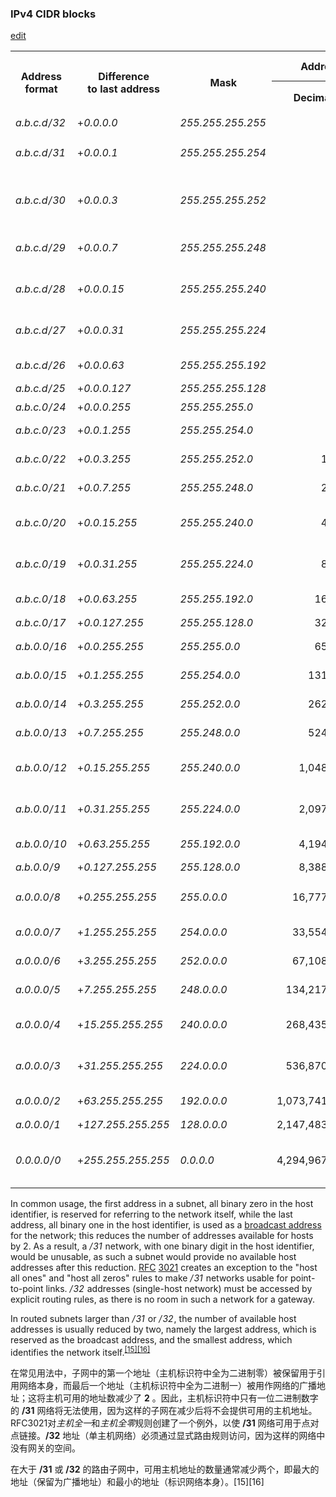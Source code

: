 <div class="mw-heading mw-heading3"><h3 id="IPv4_CIDR_blocks">IPv4 CIDR blocks</h3><span class="mw-editsection">
<a role="button" href="https://en.m.wikipedia.org/w/index.php?title=Classless_Inter-Domain_Routing&amp;action=edit&amp;section=6" title="Edit section: IPv4 CIDR blocks" class="cdx-button cdx-button--size-large cdx-button--fake-button cdx-button--fake-button--enabled cdx-button--icon-only cdx-button--weight-quiet ">
    <span class="minerva-icon minerva-icon--edit"></span>
<span>edit</span>
</a>

</span>

</div>
<table class="wikitable">
<tbody><tr>
<th rowspan="2">Address<br>format
</th>
<th rowspan="2">Difference<br>to last address
</th>
<th rowspan="2">Mask
</th>
<th colspan="2">Addresses
</th>
<th rowspan="2">Relative<br>to class<br>A, B, C
</th>
<th rowspan="2">Restrictions<br>on <i>a</i>, <i>b</i>, <i>c</i> and <i>d</i><br><small>(0..255 unless noted)</small>
</th>
<th rowspan="2">Typical use
</th></tr>
<tr>
<th>Decimal
</th>
<th>2<sup><i>n</i></sup>
</th></tr>
<tr>
<td><i><span class="ipaddr"><span style="padding-right: 1px;">a.b.c.d</span><span style="padding-right: 1px;">/</span><span style="padding-right: 1px;">32</span></span></i>
</td>
<td>+<i><span class="ipaddr"><span style="padding-right: 1px;">0.0.0.0</span></span></i>
</td>
<td><i><span class="ipaddr"><span style="padding-right: 1px;">255.255.255.255</span></span></i>
</td>
<td style="text-align:right;">1
</td>
<td style="text-align:right;">2<sup>0</sup>
</td>
<td style="text-align:right;"><span class="frac"><span class="num">1</span>⁄<span class="den">256</span></span> C
</td>
<td>
</td>
<td>Host route
</td></tr>
<tr>
<td><i><span class="ipaddr"><span style="padding-right: 1px;">a.b.c.d</span><span style="padding-right: 1px;">/</span><span style="padding-right: 1px;">31</span></span></i>
</td>
<td>+<i><span class="ipaddr"><span style="padding-right: 1px;">0.0.0.1</span></span></i>
</td>
<td><i><span class="ipaddr"><span style="padding-right: 1px;">255.255.255.254</span></span></i>
</td>
<td style="text-align:right;">2
</td>
<td style="text-align:right;">2<sup>1</sup>
</td>
<td style="text-align:right;"><link rel="mw-deduplicated-inline-style" href="mw-data:TemplateStyles:r1154941027"><span class="frac"><span class="num">1</span>⁄<span class="den">128</span></span> C
</td>
<td><i>d</i> = 0 ... (2<i>n</i>) ... 254
</td>
<td>Point-to-point links (<link rel="mw-deduplicated-inline-style" href="mw-data:TemplateStyles:r1238218222"><a href="https://en.m.wikipedia.org/wiki/RFC_(identifier)" class="mw-redirect" title="RFC (identifier)">RFC</a>&nbsp;<a rel="nofollow" class="external text" href="https://datatracker.ietf.org/doc/html/rfc3021">3021</a>)
</td></tr>
<tr>
<td><i><span class="ipaddr"><span style="padding-right: 1px;">a.b.c.d</span><span style="padding-right: 1px;">/</span><span style="padding-right: 1px;">30</span></span></i>
</td>
<td>+<i><span class="ipaddr"><span style="padding-right: 1px;">0.0.0.3</span></span></i>
</td>
<td><i><span class="ipaddr"><span style="padding-right: 1px;">255.255.255.252</span></span></i>
</td>
<td style="text-align:right;">4
</td>
<td style="text-align:right;">2<sup>2</sup>
</td>
<td style="text-align:right;"><link rel="mw-deduplicated-inline-style" href="mw-data:TemplateStyles:r1154941027"><span class="frac"><span class="num">1</span>⁄<span class="den">64</span></span> C
</td>
<td><i>d</i> = 0 ... (4<i>n</i>) ... 252
</td>
<td><span class="nowrap">Point-to-point links (glue network)</span>
</td></tr>
<tr>
<td><i><span class="ipaddr"><span style="padding-right: 1px;">a.b.c.d</span><span style="padding-right: 1px;">/</span><span style="padding-right: 1px;">29</span></span></i>
</td>
<td>+<i><span class="ipaddr"><span style="padding-right: 1px;">0.0.0.7</span></span></i>
</td>
<td><i><span class="ipaddr"><span style="padding-right: 1px;">255.255.255.248</span></span></i>
</td>
<td style="text-align:right;">8
</td>
<td style="text-align:right;">2<sup>3</sup>
</td>
<td style="text-align:right;"><link rel="mw-deduplicated-inline-style" href="mw-data:TemplateStyles:r1154941027"><span class="frac"><span class="num">1</span>⁄<span class="den">32</span></span> C
</td>
<td><i>d</i> = 0 ... (8<i>n</i>) ... 248
</td>
<td>Smallest multi-host network
</td></tr>
<tr>
<td><i><span class="ipaddr"><span style="padding-right: 1px;">a.b.c.d</span><span style="padding-right: 1px;">/</span><span style="padding-right: 1px;">28</span></span></i>
</td>
<td>+<i><span class="ipaddr"><span style="padding-right: 1px;">0.0.0.15</span></span></i>
</td>
<td><i><span class="ipaddr"><span style="padding-right: 1px;">255.255.255.240</span></span></i>
</td>
<td style="text-align:right;">16
</td>
<td style="text-align:right;">2<sup>4</sup>
</td>
<td style="text-align:right;"><link rel="mw-deduplicated-inline-style" href="mw-data:TemplateStyles:r1154941027"><span class="frac"><span class="num">1</span>⁄<span class="den">16</span></span> C
</td>
<td><i>d</i> = 0 ... (16<i>n</i>) ... 240
</td>
<td rowspan="3">Small <a href="https://en.m.wikipedia.org/wiki/LAN" class="mw-redirect" title="LAN">LAN</a>
</td></tr>
<tr>
<td><i><span class="ipaddr"><span style="padding-right: 1px;">a.b.c.d</span><span style="padding-right: 1px;">/</span><span style="padding-right: 1px;">27</span></span></i>
</td>
<td>+<i><span class="ipaddr"><span style="padding-right: 1px;">0.0.0.31</span></span></i>
</td>
<td><i><span class="ipaddr"><span style="padding-right: 1px;">255.255.255.224</span></span></i>
</td>
<td style="text-align:right;">32
</td>
<td style="text-align:right;">2<sup>5</sup>
</td>
<td style="text-align:right;"><link rel="mw-deduplicated-inline-style" href="mw-data:TemplateStyles:r1154941027"><span class="frac"><span class="num">1</span>⁄<span class="den">8</span></span> C
</td>
<td><i>d</i> = 0 ... (32<i>n</i>) ... 224
</td></tr>
<tr>
<td><i><span class="ipaddr"><span style="padding-right: 1px;">a.b.c.d</span><span style="padding-right: 1px;">/</span><span style="padding-right: 1px;">26</span></span></i>
</td>
<td>+<i><span class="ipaddr"><span style="padding-right: 1px;">0.0.0.63</span></span></i>
</td>
<td><i><span class="ipaddr"><span style="padding-right: 1px;">255.255.255.192</span></span></i>
</td>
<td style="text-align:right;">64
</td>
<td style="text-align:right;">2<sup>6</sup>
</td>
<td style="text-align:right;"><link rel="mw-deduplicated-inline-style" href="mw-data:TemplateStyles:r1154941027"><span class="frac"><span class="num">1</span>⁄<span class="den">4</span></span> C
</td>
<td><i>d</i> = 0, 64, 128, 192
</td></tr>
<tr>
<td><i><span class="ipaddr"><span style="padding-right: 1px;">a.b.c.d</span><span style="padding-right: 1px;">/</span><span style="padding-right: 1px;">25</span></span></i>
</td>
<td>+<i><span class="ipaddr"><span style="padding-right: 1px;">0.0.0.127</span></span></i>
</td>
<td><i><span class="ipaddr"><span style="padding-right: 1px;">255.255.255.128</span></span></i>
</td>
<td style="text-align:right;">128
</td>
<td style="text-align:right;">2<sup>7</sup>
</td>
<td style="text-align:right;"><link rel="mw-deduplicated-inline-style" href="mw-data:TemplateStyles:r1154941027"><span class="frac"><span class="num">1</span>⁄<span class="den">2</span></span> C
</td>
<td><i>d</i> = 0, 128
</td>
<td rowspan="2">Large <a href="https://en.m.wikipedia.org/wiki/LAN" class="mw-redirect" title="LAN">LAN</a>
</td></tr>
<tr>
<td><i><span class="ipaddr"><span style="padding-right: 1px;">a.b.c.0</span><span style="padding-right: 1px;">/</span><span style="padding-right: 1px;">24</span></span></i>
</td>
<td>+<i><span class="ipaddr"><span style="padding-right: 1px;">0.0.0.255</span></span></i>
</td>
<td><i><span class="ipaddr"><span style="padding-right: 1px;">255.255.255.0</span></span></i>
</td>
<td style="text-align:right;">256
</td>
<td style="text-align:right;">2<sup>8</sup>
</td>
<td style="text-align:right;">1 C
</td>
<td>
</td></tr>
<tr>
<td><i><span class="ipaddr"><span style="padding-right: 1px;">a.b.c.0</span><span style="padding-right: 1px;">/</span><span style="padding-right: 1px;">23</span></span></i>
</td>
<td>+<i><span class="ipaddr"><span style="padding-right: 1px;">0.0.1.255</span></span></i>
</td>
<td><i><span class="ipaddr"><span style="padding-right: 1px;">255.255.254.0</span></span></i>
</td>
<td style="text-align:right;">512
</td>
<td style="text-align:right;">2<sup>9</sup>
</td>
<td style="text-align:right;">2 C
</td>
<td><i>c</i> = 0 ... (2<i>n</i>) ... 254
</td>
<td>
</td></tr>
<tr>
<td><i><span class="ipaddr"><span style="padding-right: 1px;">a.b.c.0</span><span style="padding-right: 1px;">/</span><span style="padding-right: 1px;">22</span></span></i>
</td>
<td>+<i><span class="ipaddr"><span style="padding-right: 1px;">0.0.3.255</span></span></i>
</td>
<td><i><span class="ipaddr"><span style="padding-right: 1px;">255.255.252.0</span></span></i>
</td>
<td style="text-align:right;">1,024
</td>
<td style="text-align:right;">2<sup>10</sup>
</td>
<td style="text-align:right;">4 C
</td>
<td><i>c</i> = 0 ... (4<i>n</i>) ... 252
</td>
<td>Small business
</td></tr>
<tr>
<td><i><span class="ipaddr"><span style="padding-right: 1px;">a.b.c.0</span><span style="padding-right: 1px;">/</span><span style="padding-right: 1px;">21</span></span></i>
</td>
<td>+<i><span class="ipaddr"><span style="padding-right: 1px;">0.0.7.255</span></span></i>
</td>
<td><i><span class="ipaddr"><span style="padding-right: 1px;">255.255.248.0</span></span></i>
</td>
<td style="text-align:right;">2,048
</td>
<td style="text-align:right;">2<sup>11</sup>
</td>
<td style="text-align:right;">8 C
</td>
<td><i>c</i> = 0 ... (8<i>n</i>) ... 248
</td>
<td rowspan="2">Small <a href="https://en.m.wikipedia.org/wiki/ISP" class="mw-redirect" title="ISP">ISP</a>/ large business
</td></tr>
<tr>
<td><i><span class="ipaddr"><span style="padding-right: 1px;">a.b.c.0</span><span style="padding-right: 1px;">/</span><span style="padding-right: 1px;">20</span></span></i>
</td>
<td>+<i><span class="ipaddr"><span style="padding-right: 1px;">0.0.15.255</span></span></i>
</td>
<td><i><span class="ipaddr"><span style="padding-right: 1px;">255.255.240.0</span></span></i>
</td>
<td style="text-align:right;">4,096
</td>
<td style="text-align:right;">2<sup>12</sup>
</td>
<td style="text-align:right;">16 C
</td>
<td><i>c</i> = 0 ... (16<i>n</i>) ... 240
</td></tr>
<tr>
<td><i><span class="ipaddr"><span style="padding-right: 1px;">a.b.c.0</span><span style="padding-right: 1px;">/</span><span style="padding-right: 1px;">19</span></span></i>
</td>
<td>+<i><span class="ipaddr"><span style="padding-right: 1px;">0.0.31.255</span></span></i>
</td>
<td><i><span class="ipaddr"><span style="padding-right: 1px;">255.255.224.0</span></span></i>
</td>
<td style="text-align:right;">8,192
</td>
<td style="text-align:right;">2<sup>13</sup>
</td>
<td style="text-align:right;">32 C
</td>
<td><i>c</i> = 0 ... (32<i>n</i>) ... 224
</td>
<td rowspan="3"><a href="https://en.m.wikipedia.org/wiki/ISP" class="mw-redirect" title="ISP">ISP</a>/ large business
</td></tr>
<tr>
<td><i><span class="ipaddr"><span style="padding-right: 1px;">a.b.c.0</span><span style="padding-right: 1px;">/</span><span style="padding-right: 1px;">18</span></span></i>
</td>
<td>+<i><span class="ipaddr"><span style="padding-right: 1px;">0.0.63.255</span></span></i>
</td>
<td><i><span class="ipaddr"><span style="padding-right: 1px;">255.255.192.0</span></span></i>
</td>
<td style="text-align:right;">16,384
</td>
<td style="text-align:right;">2<sup>14</sup>
</td>
<td style="text-align:right;">64 C
</td>
<td><i>c</i> = 0, 64, 128, 192
</td></tr>
<tr>
<td><i><span class="ipaddr"><span style="padding-right: 1px;">a.b.c.0</span><span style="padding-right: 1px;">/</span><span style="padding-right: 1px;">17</span></span></i>
</td>
<td>+<i><span class="ipaddr"><span style="padding-right: 1px;">0.0.127.255</span></span></i>
</td>
<td><i><span class="ipaddr"><span style="padding-right: 1px;">255.255.128.0</span></span></i>
</td>
<td style="text-align:right;">32,768
</td>
<td style="text-align:right;">2<sup>15</sup>
</td>
<td style="text-align:right;">128 C
</td>
<td><i>c</i> = 0, 128
</td></tr>
<tr>
<td><i><span class="ipaddr"><span style="padding-right: 1px;">a.b.0.0</span><span style="padding-right: 1px;">/</span><span style="padding-right: 1px;">16</span></span></i>
</td>
<td>+<i><span class="ipaddr"><span style="padding-right: 1px;">0.0.255.255</span></span></i>
</td>
<td><i><span class="ipaddr"><span style="padding-right: 1px;">255.255.0.0</span></span></i>
</td>
<td style="text-align:right;">65,536
</td>
<td style="text-align:right;">2<sup>16</sup>
</td>
<td style="text-align:right;">256 C = B
</td>
<td>
</td>
<td>
</td></tr>
<tr>
<td><i><span class="ipaddr"><span style="padding-right: 1px;">a.b.0.0</span><span style="padding-right: 1px;">/</span><span style="padding-right: 1px;">15</span></span></i>
</td>
<td>+<i><span class="ipaddr"><span style="padding-right: 1px;">0.1.255.255</span></span></i>
</td>
<td><i><span class="ipaddr"><span style="padding-right: 1px;">255.254.0.0</span></span></i>
</td>
<td style="text-align:right;">131,072
</td>
<td style="text-align:right;">2<sup>17</sup>
</td>
<td style="text-align:right;">2 B
</td>
<td><i>b</i> = 0 ... (2<i>n</i>) ... 254
</td>
<td>
</td></tr>
<tr>
<td><i><span class="ipaddr"><span style="padding-right: 1px;">a.b.0.0</span><span style="padding-right: 1px;">/</span><span style="padding-right: 1px;">14</span></span></i>
</td>
<td>+<i><span class="ipaddr"><span style="padding-right: 1px;">0.3.255.255</span></span></i>
</td>
<td><i><span class="ipaddr"><span style="padding-right: 1px;">255.252.0.0</span></span></i>
</td>
<td style="text-align:right;">262,144
</td>
<td style="text-align:right;">2<sup>18</sup>
</td>
<td style="text-align:right;">4 B
</td>
<td><i>b</i> = 0 ... (4<i>n</i>) ... 252
</td>
<td>
</td></tr>
<tr>
<td><i><span class="ipaddr"><span style="padding-right: 1px;">a.b.0.0</span><span style="padding-right: 1px;">/</span><span style="padding-right: 1px;">13</span></span></i>
</td>
<td>+<i><span class="ipaddr"><span style="padding-right: 1px;">0.7.255.255</span></span></i>
</td>
<td><i><span class="ipaddr"><span style="padding-right: 1px;">255.248.0.0</span></span></i>
</td>
<td style="text-align:right;">524,288
</td>
<td style="text-align:right;">2<sup>19</sup>
</td>
<td style="text-align:right;">8 B
</td>
<td><i>b</i> = 0 ... (8<i>n</i>) ... 248
</td>
<td>
</td></tr>
<tr>
<td><i><span class="ipaddr"><span style="padding-right: 1px;">a.b.0.0</span><span style="padding-right: 1px;">/</span><span style="padding-right: 1px;">12</span></span></i>
</td>
<td>+<i><span class="ipaddr"><span style="padding-right: 1px;">0.15.255.255</span></span></i>
</td>
<td><i><span class="ipaddr"><span style="padding-right: 1px;">255.240.0.0</span></span></i>
</td>
<td style="text-align:right;">1,048,576
</td>
<td style="text-align:right;">2<sup>20</sup>
</td>
<td style="text-align:right;">16 B
</td>
<td><i>b</i> = 0 ... (16<i>n</i>) ... 240
</td>
<td>
</td></tr>
<tr>
<td><i><span class="ipaddr"><span style="padding-right: 1px;">a.b.0.0</span><span style="padding-right: 1px;">/</span><span style="padding-right: 1px;">11</span></span></i>
</td>
<td>+<i><span class="ipaddr"><span style="padding-right: 1px;">0.31.255.255</span></span></i>
</td>
<td><i><span class="ipaddr"><span style="padding-right: 1px;">255.224.0.0</span></span></i>
</td>
<td style="text-align:right;">2,097,152
</td>
<td style="text-align:right;">2<sup>21</sup>
</td>
<td style="text-align:right;">32 B
</td>
<td><i>b</i> = 0 ... (32<i>n</i>) ... 224
</td>
<td>
</td></tr>
<tr>
<td><i><span class="ipaddr"><span style="padding-right: 1px;">a.b.0.0</span><span style="padding-right: 1px;">/</span><span style="padding-right: 1px;">10</span></span></i>
</td>
<td>+<i><span class="ipaddr"><span style="padding-right: 1px;">0.63.255.255</span></span></i>
</td>
<td><i><span class="ipaddr"><span style="padding-right: 1px;">255.192.0.0</span></span></i>
</td>
<td style="text-align:right;">4,194,304
</td>
<td style="text-align:right;">2<sup>22</sup>
</td>
<td style="text-align:right;">64 B
</td>
<td><i>b</i> = 0, 64, 128, 192
</td>
<td>
</td></tr>
<tr>
<td><i><span class="ipaddr"><span style="padding-right: 1px;">a.b.0.0</span><span style="padding-right: 1px;">/</span><span style="padding-right: 1px;">9</span></span></i>
</td>
<td>+<i><span class="ipaddr"><span style="padding-right: 1px;">0.127.255.255</span></span></i>
</td>
<td><i><span class="ipaddr"><span style="padding-right: 1px;">255.128.0.0</span></span></i>
</td>
<td style="text-align:right;">8,388,608
</td>
<td style="text-align:right;">2<sup>23</sup>
</td>
<td style="text-align:right;">128 B
</td>
<td><i>b</i> = 0, 128
</td>
<td>
</td></tr>
<tr>
<td><i><span class="ipaddr"><span style="padding-right: 1px;">a.0.0.0</span><span style="padding-right: 1px;">/</span><span style="padding-right: 1px;">8</span></span></i>
</td>
<td>+<i><span class="ipaddr"><span style="padding-right: 1px;">0.255.255.255</span></span></i>
</td>
<td><i><span class="ipaddr"><span style="padding-right: 1px;">255.0.0.0</span></span></i>
</td>
<td style="text-align:right;">16,777,216
</td>
<td style="text-align:right;">2<sup>24</sup>
</td>
<td style="text-align:right;">256 B = A
</td>
<td>
</td>
<td>Largest <a href="https://en.m.wikipedia.org/wiki/IANA" class="mw-redirect" title="IANA">IANA</a> block allocation
</td></tr>
<tr>
<td><i><span class="ipaddr"><span style="padding-right: 1px;">a.0.0.0</span><span style="padding-right: 1px;">/</span><span style="padding-right: 1px;">7</span></span></i>
</td>
<td>+<i><span class="ipaddr"><span style="padding-right: 1px;">1.255.255.255</span></span></i>
</td>
<td><i><span class="ipaddr"><span style="padding-right: 1px;">254.0.0.0</span></span></i>
</td>
<td style="text-align:right;">33,554,432
</td>
<td style="text-align:right;">2<sup>25</sup>
</td>
<td style="text-align:right;">2 A
</td>
<td><i>a</i> = 0 ... (2<i>n</i>) ... 254
</td>
<td>
</td></tr>
<tr>
<td><i><span class="ipaddr"><span style="padding-right: 1px;">a.0.0.0</span><span style="padding-right: 1px;">/</span><span style="padding-right: 1px;">6</span></span></i>
</td>
<td>+<i><span class="ipaddr"><span style="padding-right: 1px;">3.255.255.255</span></span></i>
</td>
<td><i><span class="ipaddr"><span style="padding-right: 1px;">252.0.0.0</span></span></i>
</td>
<td style="text-align:right;">67,108,864
</td>
<td style="text-align:right;">2<sup>26</sup>
</td>
<td style="text-align:right;">4 A
</td>
<td><i>a</i> = 0 ... (4<i>n</i>) ... 252
</td>
<td>
</td></tr>
<tr>
<td><i><span class="ipaddr"><span style="padding-right: 1px;">a.0.0.0</span><span style="padding-right: 1px;">/</span><span style="padding-right: 1px;">5</span></span></i>
</td>
<td>+<i><span class="ipaddr"><span style="padding-right: 1px;">7.255.255.255</span></span></i>
</td>
<td><i><span class="ipaddr"><span style="padding-right: 1px;">248.0.0.0</span></span></i>
</td>
<td style="text-align:right;">134,217,728
</td>
<td style="text-align:right;">2<sup>27</sup>
</td>
<td style="text-align:right;">8 A
</td>
<td><i>a</i> = 0 ... (8<i>n</i>) ... 248
</td>
<td>
</td></tr>
<tr>
<td><i><span class="ipaddr"><span style="padding-right: 1px;">a.0.0.0</span><span style="padding-right: 1px;">/</span><span style="padding-right: 1px;">4</span></span></i>
</td>
<td>+<i><span class="ipaddr"><span style="padding-right: 1px;">15.255.255.255</span></span></i>
</td>
<td><i><span class="ipaddr"><span style="padding-right: 1px;">240.0.0.0</span></span></i>
</td>
<td style="text-align:right;">268,435,456
</td>
<td style="text-align:right;">2<sup>28</sup>
</td>
<td style="text-align:right;">16 A
</td>
<td><i>a</i> = 0 ... (16<i>n</i>) ... 240
</td>
<td>
</td></tr>
<tr>
<td><i><span class="ipaddr"><span style="padding-right: 1px;">a.0.0.0</span><span style="padding-right: 1px;">/</span><span style="padding-right: 1px;">3</span></span></i>
</td>
<td>+<i><span class="ipaddr"><span style="padding-right: 1px;">31.255.255.255</span></span></i>
</td>
<td><i><span class="ipaddr"><span style="padding-right: 1px;">224.0.0.0</span></span></i>
</td>
<td style="text-align:right;">536,870,912
</td>
<td style="text-align:right;">2<sup>29</sup>
</td>
<td style="text-align:right;">32 A
</td>
<td><i>a</i> = 0 ... (32<i>n</i>) ... 224
</td>
<td>
</td></tr>
<tr>
<td><i><span class="ipaddr"><span style="padding-right: 1px;">a.0.0.0</span><span style="padding-right: 1px;">/</span><span style="padding-right: 1px;">2</span></span></i>
</td>
<td>+<i><span class="ipaddr"><span style="padding-right: 1px;">63.255.255.255</span></span></i>
</td>
<td><i><span class="ipaddr"><span style="padding-right: 1px;">192.0.0.0</span></span></i>
</td>
<td style="text-align:right;">1,073,741,824
</td>
<td style="text-align:right;">2<sup>30</sup>
</td>
<td style="text-align:right;">64 A
</td>
<td><i>a</i> = 0, 64, 128, 192
</td>
<td>
</td></tr>
<tr>
<td><i><span class="ipaddr"><span style="padding-right: 1px;">a.0.0.0</span><span style="padding-right: 1px;">/</span><span style="padding-right: 1px;">1</span></span></i>
</td>
<td>+<i><span class="ipaddr"><span style="padding-right: 1px;">127.255.255.255</span></span></i>
</td>
<td><i><span class="ipaddr"><span style="padding-right: 1px;">128.0.0.0</span></span></i>
</td>
<td style="text-align:right;">2,147,483,648
</td>
<td style="text-align:right;">2<sup>31</sup>
</td>
<td style="text-align:right;">128 A
</td>
<td><i>a</i> = 0, 128
</td>
<td>
</td></tr>
<tr>
<td><i><span class="ipaddr"><span style="padding-right: 1px;">0.0.0.0</span><span style="padding-right: 1px;">/</span><span style="padding-right: 1px;">0</span></span></i>
</td>
<td>+<i><span class="ipaddr"><span style="padding-right: 1px;">255.255.255.255</span></span></i>
</td>
<td><i><span class="ipaddr"><span style="padding-right: 1px;">0.0.0.0</span></span></i>
</td>
<td style="text-align:right;">4,294,967,296
</td>
<td style="text-align:right;">2<sup>32</sup>
</td>
<td style="text-align:right;">256 A
</td>
<td>
</td>
<td>Entire IPv4 Internet, <a href="https://en.m.wikipedia.org/wiki/Default_route" title="Default route">default route</a>.
</td></tr></tbody></table>
<p>In common usage, the first address in a subnet, all binary zero in the host identifier, is reserved for referring to the network itself, while the last address, all binary one in the host identifier, is used as a <a href="https://en.m.wikipedia.org/wiki/Broadcast_address" title="Broadcast address">broadcast address</a> for the network; this reduces the number of addresses available for hosts by 2. As a result, a <i><span class="ipaddr"><span style="padding-right: 1px;">/</span><span style="padding-right: 1px;">31</span></span></i> network, with one binary digit in the host identifier, would be unusable, as such a subnet would provide no available host addresses after this reduction. <link rel="mw-deduplicated-inline-style" href="mw-data:TemplateStyles:r1238218222"><a href="https://en.m.wikipedia.org/wiki/RFC_(identifier)" class="mw-redirect" title="RFC (identifier)">RFC</a>&nbsp;<a rel="nofollow" class="external text" href="https://datatracker.ietf.org/doc/html/rfc3021">3021</a> creates an exception to the "host all ones" and "host all zeros" rules to make <i><span class="ipaddr"><span style="padding-right: 1px;">/</span><span style="padding-right: 1px;">31</span></span></i> networks usable for point-to-point links. <i><span class="ipaddr"><span style="padding-right: 1px;">/</span><span style="padding-right: 1px;">32</span></span></i> addresses (single-host network) must be accessed by explicit routing rules, as there is no room in such a network for a gateway.
</p><p>In routed subnets larger than <i><span class="ipaddr"><span style="padding-right: 1px;">/</span><span style="padding-right: 1px;">31</span></span></i> or <i><span class="ipaddr"><span style="padding-right: 1px;">/</span><span style="padding-right: 1px;">32</span></span></i>, the number of available host addresses is usually reduced by two, namely the largest address, which is reserved as the broadcast address, and the smallest address, which identifies the network itself.<sup id="cite_ref-RFC_922_15-0" class="reference"><a href="https://en.m.wikipedia.org/wiki/Classless_Inter-Domain_Routing#cite_note-RFC_922-15"><span class="cite-bracket">[</span>15<span class="cite-bracket">]</span></a></sup><sup id="cite_ref-RFC_1812_16-0" class="reference"><a href="https://en.m.wikipedia.org/wiki/Classless_Inter-Domain_Routing#cite_note-RFC_1812-16"><span class="cite-bracket">[</span>16<span class="cite-bracket">]</span></a></sup>
</p>

在常见用法中，子网中的第一个地址（主机标识符中全为二进制零）被保留用于引用网络本身，而最后一个地址（主机标识符中全为二进制一）被用作网络的广播地址；这将主机可用的地址数减少了 **2** 。因此，主机标识符中只有一位二进制数字的 **/31** 网络将无法使用，因为这样的子网在减少后将不会提供可用的主机地址。RFC3021对*主机全一*和*主机全零*规则创建了一个例外，以使 **/31** 网络可用于点对点链接。**/32** 地址（单主机网络）必须通过显式路由规则访问，因为这样的网络中没有网关的空间。

在大于 **/31** 或 **/32** 的路由子网中，可用主机地址的数量通常减少两个，即最大的地址（保留为广播地址）和最小的地址（标识网络本身）。[15][16]
